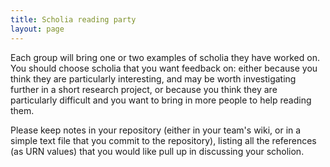 ```yaml
---
title: Scholia reading party
layout: page
---
```




Each group will bring one or two examples of scholia they have worked on.   You should choose scholia that you want feedback on:  either because you think they are particularly interesting, and may be worth investigating further in a short research project, or because  you think they are particularly difficult and you want to bring in more people to help reading them.

Please keep notes in your repository (either in your team's wiki, or in a simple text file that you commit to the repository), listing all the references (as URN values) that you would like pull up in discussing your scholion.

